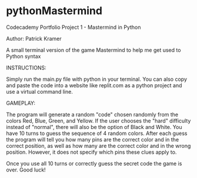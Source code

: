 # pythonMastermind

Codecademy Portfolio Project 1 - Mastermind in Python

Author: Patrick Kramer

A small terminal version of the game Mastermind to help me get used to Python syntax


INSTRUCTIONS:

Simply run the main.py file with python in your terminal.
You can also copy and paste the code into a website like replit.com as a python project and use a virtual command line.


GAMEPLAY:

The program will generate a random "code" chosen randomly from the colors Red, Blue, Green, and Yellow.
If the user chooses the "hard" difficulty instead of "normal", there will also be the option of Black and White.
You have 10 turns to guess the sequence of 4 random colors.
After each guess the program will tell you how many pins are the correct color and in the correct position,
as well as how many are the correct color and in the wrong position.
However, it does not specify which pins these clues apply to.


Once you use all 10 turns or correctly guess the secret code the game is over.
Good luck!
